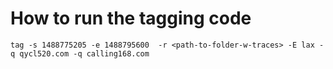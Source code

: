 # How to run the tagging code

```
tag -s 1488775205 -e 1488795600  -r <path-to-folder-w-traces> -E lax -q qycl520.com -q calling168.com
```